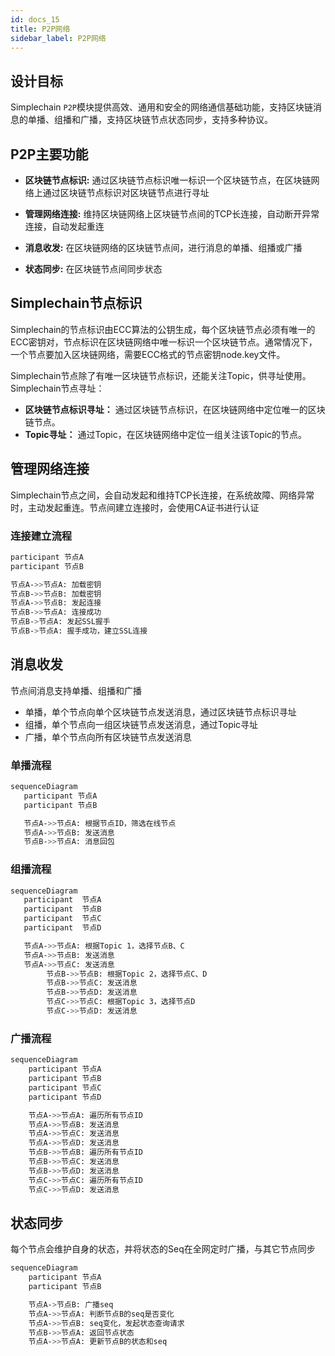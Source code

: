 ```yaml
---
id: docs_15
title: P2P网络
sidebar_label: P2P网络
---
```


## 设计目标

Simplechain `P2P`模块提供高效、通用和安全的网络通信基础功能，支持区块链消息的单播、组播和广播，支持区块链节点状态同步，支持多种协议。

## P2P主要功能

- **区块链节点标识:** 通过区块链节点标识唯一标识一个区块链节点，在区块链网络上通过区块链节点标识对区块链节点进行寻址

- **管理网络连接:**  维持区块链网络上区块链节点间的TCP长连接，自动断开异常连接，自动发起重连

- **消息收发:** 在区块链网络的区块链节点间，进行消息的单播、组播或广播

- **状态同步:** 在区块链节点间同步状态

## Simplechain节点标识

Simplechain的节点标识由ECC算法的公钥生成，每个区块链节点必须有唯一的ECC密钥对，节点标识在区块链网络中唯一标识一个区块链节点。通常情况下，一个节点要加入区块链网络，需要ECC格式的节点密钥node.key文件。

Simplechain节点除了有唯一区块链节点标识，还能关注Topic，供寻址使用。Simplechain节点寻址：

- **区块链节点标识寻址：** 通过区块链节点标识，在区块链网络中定位唯一的区块链节点。
- **Topic寻址：** 通过Topic，在区块链网络中定位一组关注该Topic的节点。

## 管理网络连接

Simplechain节点之间，会自动发起和维持TCP长连接，在系统故障、网络异常时，主动发起重连。节点间建立连接时，会使用CA证书进行认证

### 连接建立流程

```bash
participant 节点A
participant 节点B

节点A->>节点A: 加载密钥
节点B->>节点B: 加载密钥
节点A->>节点B: 发起连接
节点B->>节点A: 连接成功
节点B->节点A: 发起SSL握手
节点B->节点A: 握手成功，建立SSL连接
```

## 消息收发

节点间消息支持单播、组播和广播

- 单播，单个节点向单个区块链节点发送消息，通过区块链节点标识寻址
- 组播，单个节点向一组区块链节点发送消息，通过Topic寻址
- 广播，单个节点向所有区块链节点发送消息

### 单播流程

```bash
sequenceDiagram
   participant 节点A
   participant 节点B

   节点A->>节点A: 根据节点ID，筛选在线节点
   节点A->>节点B: 发送消息
   节点B->>节点A: 消息回包
```

### 组播流程

```bash
sequenceDiagram
   participant  节点A
   participant  节点B
   participant  节点C
   participant  节点D 

   节点A->>节点A: 根据Topic 1，选择节点B、C
   节点A->>节点B: 发送消息
   节点A->>节点C: 发送消息
        节点B->>节点B: 根据Topic 2，选择节点C、D
        节点B->>节点C: 发送消息
        节点B->>节点D: 发送消息
        节点C->>节点C: 根据Topic 3，选择节点D
        节点C->>节点D: 发送消息
```

### 广播流程

```bash
sequenceDiagram
    participant 节点A
    participant 节点B
    participant 节点C
    participant 节点D

    节点A->>节点A: 遍历所有节点ID
    节点A->>节点B: 发送消息
    节点A->>节点C: 发送消息
    节点A->>节点D: 发送消息
    节点B->>节点B: 遍历所有节点ID
    节点B->>节点C: 发送消息
    节点B->>节点D: 发送消息
    节点C->>节点C: 遍历所有节点ID
    节点C->>节点D: 发送消息
```

## 状态同步

每个节点会维护自身的状态，并将状态的Seq在全网定时广播，与其它节点同步

```bash
sequenceDiagram
    participant 节点A
    participant 节点B

    节点A->节点B: 广播seq
    节点A->>节点A: 判断节点B的seq是否变化
    节点A->>节点B: seq变化，发起状态查询请求
    节点B->>节点A: 返回节点状态
    节点A->>节点A: 更新节点B的状态和seq
```